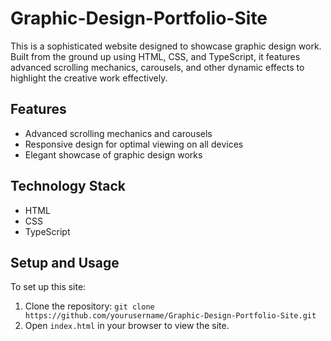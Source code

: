 # Graphic-Design-Portfolio-Site

This is a sophisticated website designed to showcase graphic design work. Built from the ground up using HTML, CSS, and TypeScript, it features advanced scrolling mechanics, carousels, and other dynamic effects to highlight the creative work effectively.

## Features
- Advanced scrolling mechanics and carousels
- Responsive design for optimal viewing on all devices
- Elegant showcase of graphic design works

## Technology Stack
- HTML
- CSS
- TypeScript

## Setup and Usage
To set up this site:
1. Clone the repository: `git clone https://github.com/yourusername/Graphic-Design-Portfolio-Site.git`
2. Open `index.html` in your browser to view the site.
